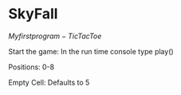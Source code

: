 # SkyFall

$My first program - Tic Tac Toe$

Start the game: In the run time console type play()

Positions: 0-8 

Empty Cell: Defaults to 5
